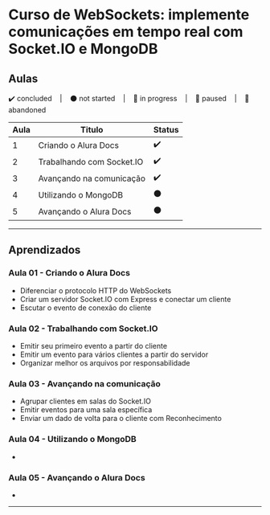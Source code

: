 # Curso de WebSockets: implemente comunicações em tempo real com Socket.IO e MongoDB

## Aulas
<p>
  ✔️ concluded &nbsp;&nbsp;&nbsp;|&nbsp;&nbsp;&nbsp;
  ⚫ not started &nbsp;&nbsp;&nbsp;|&nbsp;&nbsp;&nbsp;
  🔵 in progress &nbsp;&nbsp;&nbsp;|&nbsp;&nbsp;&nbsp;
  🔶 paused &nbsp;&nbsp;&nbsp;|&nbsp;&nbsp;&nbsp;
  🔴 abandoned 
</p>

| Aula | Titulo | Status |
| --- | --- | --- |
| 1 | Criando o Alura Docs | ✔️ |
| 2 | Trabalhando com Socket.IO | ✔️ |
| 3 | Avançando na comunicação | ✔️ |
| 4 | Utilizando o MongoDB | ⚫ |
| 5 | Avançando o Alura Docs | ⚫ |

---

## Aprendizados

### Aula 01 - Criando o Alura Docs
<ul>
  <li>Diferenciar o protocolo HTTP do WebSockets</li>
  <li>Criar um servidor Socket.IO com Express e conectar um cliente</li>
  <li>Escutar o evento de conexão do cliente</li>
</ul>

### Aula 02 - Trabalhando com Socket.IO
<ul>
  <li>Emitir seu primeiro evento a partir do cliente</li>
  <li>Emitir um evento para vários clientes a partir do servidor</li>
  <li>Organizar melhor os arquivos por responsabilidade</li>
</ul>

### Aula 03 - Avançando na comunicação
<ul>
  <li>Agrupar clientes em salas do Socket.IO</li>
  <li>Emitir eventos para uma sala específica</li>
  <li>Enviar um dado de volta para o cliente com Reconhecimento</li>
</ul>

### Aula 04 - Utilizando o MongoDB
<ul>
  <li></li>
</ul>

### Aula 05 - Avançando o Alura Docs
<ul>
  <li></li>
</ul>

---

<!-- ## 🎯 Projeto desenvolvido
Este é o screenshot do projeto que foi desenvolvido durante o curso:

<p align="center">
  <img alt="Miniatura da imagem do projeto"src="../../.github/thumbs/preview.jpg">
</p> -->